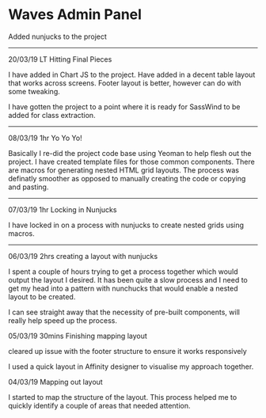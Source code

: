# Waves Admin Panel

Added nunjucks to the project

----

20/03/19 LT Hitting Final Pieces

I have added in Chart JS to the project. Have added in a decent table layout that works across screens.
Footer layout is better, however can do with some tweaking.

I have gotten the project to a point where it is ready for SassWind to be added for class extraction.

----

08/03/19 1hr Yo Yo Yo!

Basically I re-did the project code base using Yeoman to help flesh out the project.
I have created template files for those common components.
There are macros for generating nested HTML grid layouts.
The process was definatly smoother as opposed to manually creating the code or copying and pasting.

----

07/03/19 1hr Locking in Nunjucks

I have locked in on a process with nunjucks to create nested grids using macros.

---

06/03/19 2hrs creating a layout with nunjucks

I spent a couple of hours trying to get a process together which would output the layout I desired. It has been quite a slow process and I need to get my head into a pattern with nunchucks that would enable a nested layout to be created.

I can see straight away that the necessity of pre-built components, will really help speed up the process.

05/03/19 30mins Finishing mapping layout

cleared up issue with the footer structure to ensure it works responsively

I used a quick layout in Affinity designer to visualise my approach together.

04/03/19 Mapping out layout

I started to map the structure of the layout. This process helped me to quickly identify a couple of areas that needed attention.
